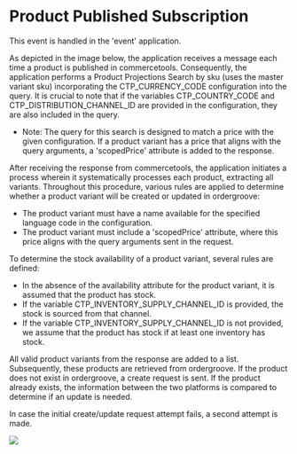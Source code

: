 # Product Published Subscription

This event is handled in the 'event' application.

As depicted in the image below, the application receives a message each time a product is published in commercetools. Consequently, the application performs a Product Projections Search by sku (uses the master variant sku) incorporating the CTP_CURRENCY_CODE configuration into the query. It is crucial to note that if the variables CTP_COUNTRY_CODE and CTP_DISTRIBUTION_CHANNEL_ID are provided in the configuration, they are also included in the query.
 - Note: The query for this search is designed to match a price with the given configuration. If a product variant has a price that aligns with the query arguments, a 'scopedPrice' attribute is added to the response.

 After receiving the response from commercetools, the application initiates a process wherein it systematically processes each product, extracting all variants. Throughout this procedure, various rules are applied to determine whether a product variant will be created or updated in ordergroove:
 - The product variant must have a name available for the specified language code in the configuration.
 - The product variant must include a 'scopedPrice' attribute, where this price aligns with the query arguments sent in the request.

To determine the stock availability of a product variant, several rules are defined:
 - In the absence of the availability attribute for the product variant, it is assumed that the product has stock.
 - If the variable CTP_INVENTORY_SUPPLY_CHANNEL_ID is provided, the stock is sourced from that channel.
 - If the variable CTP_INVENTORY_SUPPLY_CHANNEL_ID is not provided, we assume that the product has stock if at least one inventory has stock.

 All valid product variants from the response are added to a list. Subsequently, these products are retrieved from ordergroove. If the product does not exist in ordergroove, a create request is sent. If the product already exists, the information between the two platforms is compared to determine if an update is needed.

 In case the initial create/update request attempt fails, a second attempt is made.

<img src="https://github.com/gluo-dev/ordergroove-commercetools-connector/blob/main/docs/diagrams/diagram-product-published-event.jpg" />